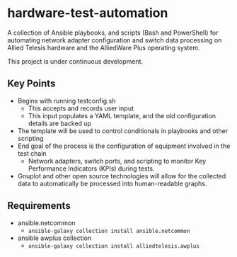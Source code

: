 # hardware-test-automation
A collection of Ansible playbooks, and scripts (Bash and PowerShell) for automating network adapter configuration and switch data processing on Allied Telesis hardware and the AlliedWare Plus operating system. 

This project is under continuous development. 

## Key Points

- Begins with running testconfig.sh
  - This accepts and records user input
  - This input populates a YAML template, and the old configuration details are backed up
- The template will be used to control conditionals in playbooks and other scripting
- End goal of the process is the configuration of equipment involved in the test chain
  - Network adapters, switch ports, and scripting to monitor Key Performance Indicators (KPIs) during tests.
- Gnuplot and other open source technologies will allow for the collected data to automatically be processed into human-readable graphs. 

## Requirements 

- ansible.netcommon
  - ```ansible-galaxy collection install ansible.netcommon```
- ansible awplus collection
  - ```ansible-galaxy collection install alliedtelesis.awplus```
